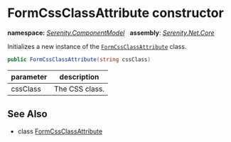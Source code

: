 # FormCssClassAttribute constructor
**namespace:** *[Serenity.ComponentModel](../../README.md#serenity.componentmodel-namespace)*   **assembly**: *[Serenity.Net.Core](../../README.md)*

Initializes a new instance of the [`FormCssClassAttribute`](../FormCssClassAttribute.md) class.

```csharp
public FormCssClassAttribute(string cssClass)
```

| parameter | description |
| --- | --- |
| cssClass | The CSS class. |

## See Also

* class [FormCssClassAttribute](../FormCssClassAttribute.md)